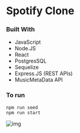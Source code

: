 # Spotify Clone  

### Built With

* JavaScript
* Node.JS
* React
* PostgresSQL
* Sequelize
* Express.JS (REST APIs)
* MusicMetaData API

### To run
```
npm run seed
npm run start
```
![img](spotifyclone.gif)


